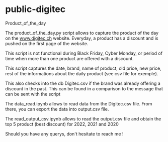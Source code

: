 # public-digitec

Product_of_the_day

The product_of_the_day.py script allows to capture the product of the day on the www.digitec.ch website. Everyday, a product has a discount and is pushed on the first page of the website.

This script is not functional during Black Friday, Cyber Monday, or period of time when more than one product are offered with a discount.

This script captures the date, brand, name of product, old price, new price, rest of the informations about the daily product (see csv file for exemple). 

This also checks into the db Digitec.csv if the brand was already offering a discount in the past. This can be found in a comparison to the message that can be sent with the script

The data_read.ipynb allows to read data from the Digitec.csv file. From there, you can export the data into output.csv file.

The read_output_csv.ipynb allows to read the output.csv file and obtain the top 5 product (best discount) for 2022, 2021 and 2020

Should you have any querys, don't hesitate to reach me ! 
